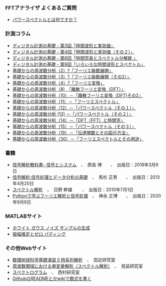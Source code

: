 ### FFTアナライザ よくあるご質問
- [パワースペクトルとは何ですか？](https://www.onosokki.co.jp/HP-WK/c_support/faq/fft_common/fft_spectrum_6.htm)

### 計測コラム
- [ディジタル計測の基礎 - 第3回「時間波形と実効値」](https://www.onosokki.co.jp/HP-WK/eMM_back/emm75.pdf)
- [ディジタル計測の基礎 - 第4回「時間波形と実効値（その２）」](https://www.onosokki.co.jp/HP-WK/eMM_back/emm76.pdf)
- [ディジタル計測の基礎 - 第8回「時間窓長とスペクトル分解能 」](https://www.onosokki.co.jp/HP-WK/eMM_back/emm80.pdf)
- [ディジタル計測の基礎 - 第9回「いろいろな時間波形とスペクトル」](https://www.onosokki.co.jp/HP-WK/eMM_back/emm81.pdf)
- [基礎からの周波数分析（2）?「フーリエ級数展開」](https://www.onosokki.co.jp/HP-WK/eMM_back/emm126.pdf)
- [基礎からの周波数分析（3）?「フーリエ級数展開（その2）」](https://www.onosokki.co.jp/HP-WK/eMM_back/emm128.pdf)
- [基礎からの周波数分析（4）?「フーリエ変換」](https://www.onosokki.co.jp/HP-WK/eMM_back/emm130.pdf)
- [基礎からの周波数分析（8)　「離散フーリエ変換（DFT）」](https://www.onosokki.co.jp/HP-WK/eMM_back/emm138.pdf)
- [基礎からの周波数分析（10）－「離散フーリエ変換（DFT)その2」](https://www.onosokki.co.jp/HP-WK/eMM_back/emm142.pdf)
- [基礎からの周波数分析（11）－「フーリエスペクトル」](https://www.onosokki.co.jp/HP-WK/eMM_back/emm144.pdf)
- [基礎からの周波数分析（12）－「パワースペクトル（その１）」](https://www.onosokki.co.jp/HP-WK/eMM_back/emm146.pdf)
- [基礎からの周波数分析 (13) －「パワースペクトル（その２）」](https://www.onosokki.co.jp/HP-WK/eMM_back/emm148.pdf)
- [基礎からの周波数分析（14）－「DFT（FFT）と時間窓」](https://www.onosokki.co.jp/HP-WK/eMM_back/emm150.pdf)
- [基礎からの周波数分析（15）－「パワースペクトル（その３）」](https://www.onosokki.co.jp/HP-WK/eMM_back/emm152.pdf)
- [基礎からの周波数分析（19）－「伝達関数とその図示方法」](https://www.onosokki.co.jp/HP-WK/eMM_back/emm160.pdf)
- [基礎からの周波数分析（30）－「フーリエスペクトルとその用途」](https://www.onosokki.co.jp/HP-WK/eMM_back/emm183.pdf)

### 書籍
- [信号解析教科書- 信号とシステム](https://www.amazon.co.jp/%E4%BF%A1%E5%8F%B7%E8%A7%A3%E6%9E%90%E6%95%99%E7%A7%91%E6%9B%B8-%E4%BF%A1%E5%8F%B7%E3%81%A8%E3%82%B7%E3%82%B9%E3%83%86%E3%83%A0-%E5%8E%9F%E5%B3%B6-%E5%8D%9A/dp/4339009075/ref=pd_sbs_2/356-6424980-1736845?pd_rd_w=kFJBX&pf_rd_p=367c54b8-500b-4071-9b4d-65fe16192688&pf_rd_r=3EMVK4HT1E55SM031H6Q&pd_rd_r=f5fb6c53-b51d-4880-9883-30955a5ff139&pd_rd_wg=kfKWq&pd_rd_i=4339009075&psc=1)　、　原島 博　　、　出版日：2018年3月9日
- [信号解析:信号処理とデータ分析の基礎](https://www.amazon.co.jp/%E4%BF%A1%E5%8F%B7%E8%A7%A3%E6%9E%90-%E4%BF%A1%E5%8F%B7%E5%87%A6%E7%90%86%E3%81%A8%E3%83%87%E3%83%BC%E3%82%BF%E5%88%86%E6%9E%90%E3%81%AE%E5%9F%BA%E7%A4%8E-%E9%A6%AC%E6%9D%89-%E6%AD%A3%E7%94%B7/dp/462778631X)　、　馬杉 正男　　、　出版日：2013年4月20日
- [スペクトル解析](https://www.amazon.co.jp/%E3%82%B9%E3%83%9A%E3%82%AF%E3%83%88%E3%83%AB%E8%A7%A3%E6%9E%90-%E6%97%A5%E9%87%8E-%E5%B9%B9%E9%9B%84/dp/4254121830)　、　日野 幹雄 　　、　出版日：2010年7月1日
- [Pythonで学ぶフーリエ解析と信号処理](https://www.amazon.co.jp/Python%E3%81%A7%E5%AD%A6%E3%81%B6%E3%83%95%E3%83%BC%E3%83%AA%E3%82%A8%E8%A7%A3%E6%9E%90%E3%81%A8%E4%BF%A1%E5%8F%B7%E5%87%A6%E7%90%86-%E7%A5%9E%E6%B0%B8-%E6%AD%A3%E5%8D%9A/dp/4339009377)　、　神永 正博　　、　出版日：2020年9月9日

### MATLABサイト
- [ホワイト ガウス ノイズ サンプルの生成](https://jp.mathworks.com/help/comm/ref/wgn.html)
- [振幅推定とゼロ パディング](https://jp.mathworks.com/help/signal/ug/amplitude-estimation-and-zero-padding.html)

### その他Webサイト
- [数理地球科学基礎演習 II 時系列解析](https://park.itc.u-tokyo.ac.jp/tajika/class/kiso2/fourier1.pdf)　、　田近研究室
- [周波数領域における単変量解析（スペクトル解析）](https://www.sci.hokudai.ac.jp/~minobe/data_anal/chap3.pdf)　、　見延研究室
- [スペクトログラム](http://adlib.rsch.tuis.ac.jp/~akira/zemi/ocampus/html/specana.html)　、　西村研究室
- [GithubのREADMEとかwikiで数式を書く](http://idken.net/posts/2017-02-28-math_github/)
